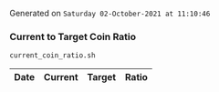 Generated on `Saturday 02-October-2021 at 11:10:46`

### Current to Target Coin Ratio
`current_coin_ratio.sh`

Date|Current|Target|Ratio
---|---|---|---
